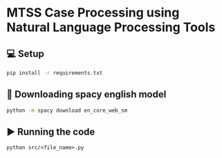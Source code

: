 # MTSS Case Processing using Natural Language Processing Tools

## 💻 Setup
```bash
pip install -r requirements.txt
```

## 🔧 Downloading spacy english model
```bash
python -m spacy download en_core_web_sm
```

## ▶️ Running the code
```
python src/<file_name>.py
```
